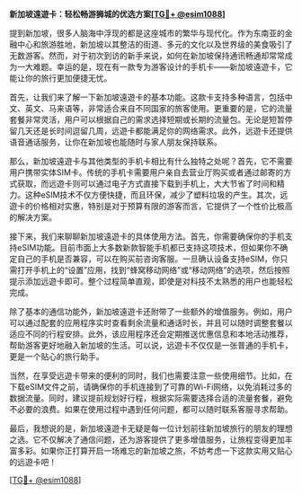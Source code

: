 **新加坡遠遊卡：轻松畅游狮城的优选方案[[TG💪+ @esim1088](https://t.me/s/esim1088)]**

提到新加坡，很多人脑海中浮现的都是这座城市的繁华与现代化。作为东南亚的金融中心和旅游胜地，新加坡以其整洁的街道、多元的文化以及世界级的美食吸引了无数游客。然而，对于初次到访的新手来说，如何在新加坡保持通讯畅通却常常成为一大难题。幸运的是，现在有一款专为游客设计的手机卡——新加坡遠遊卡，它能让你的旅行更加便捷无忧。

首先，让我们来了解一下新加坡遠遊卡的基本功能。这款卡支持多种语言，包括中文、英文、马来语等，非常适合来自不同国家的旅客使用。更重要的是，它的流量套餐非常灵活，用户可以根据自己的需求选择短期或长期的流量包。无论是短暂停留几天还是长时间逗留几周，远遊卡都能满足你的网络需求。此外，远遊卡还提供语音通话服务，让你在新加坡也能随时与家人朋友保持联系。

那么，新加坡遠遊卡与其他类型的手机卡相比有什么独特之处呢？首先，它不需要用户携带实体SIM卡。传统的手机卡需要用户亲自去营业厅购买或者通过邮寄的方式获取，而远遊卡则可以通过电子方式直接下载到手机上，大大节省了时间和精力。这种eSIM技术不仅方便快捷，而且环保，减少了塑料垃圾的产生。其次，远遊卡的价格相对实惠，特别是对于预算有限的游客而言，它提供了一个性价比极高的解决方案。

接下来，我们来聊聊新加坡遠遊卡的具体使用方法。首先，你需要确保你的手机支持eSIM功能。目前市面上大多数新款智能手机都已支持这项技术，但如果你不确定自己的手机是否兼容，可以在购买前咨询客服。一旦确认设备支持eSIM，你只需打开手机上的“设置”应用，找到“蜂窝移动网络”或“移动网络”的选项，然后按照提示添加远遊卡即可。整个过程简单直观，即使是对科技不太熟悉的用户也能轻松完成。

除了基本的通信功能外，新加坡遠遊卡还附带了一些额外的增值服务。例如，用户可以通过配套的应用程序实时查看剩余流量和通话时长，并且可以随时调整套餐以适应不同的行程安排。此外，该应用程序还会定期推送优惠信息和本地活动推荐，帮助游客更好地融入新加坡的生活。可以说，远遊卡不仅仅是一张普通的手机卡，更是一个贴心的旅行助手。

当然，在享受远遊卡带来的便利的同时，我们也需要注意一些使用细节。比如，在下载eSIM文件之前，请确保你的手机连接到了可靠的Wi-Fi网络，以免消耗过多的数据流量。同时，建议提前规划好行程，根据实际需要选择合适的流量套餐，避免不必要的浪费。如果在使用过程中遇到任何问题，都可以随时联系客服寻求帮助。

最后，我想说的是，新加坡遠遊卡无疑是每一位计划前往新加坡旅行的朋友的理想之选。它不仅解决了通信问题，还为游客提供了更多增值服务，让旅程变得更加丰富多彩。如果你正打算开启一场难忘的新加坡之旅，不妨考虑一下这款实用又贴心的远遊卡吧！

[[TG💪+ @esim1088](https://t.me/s/esim1088)]